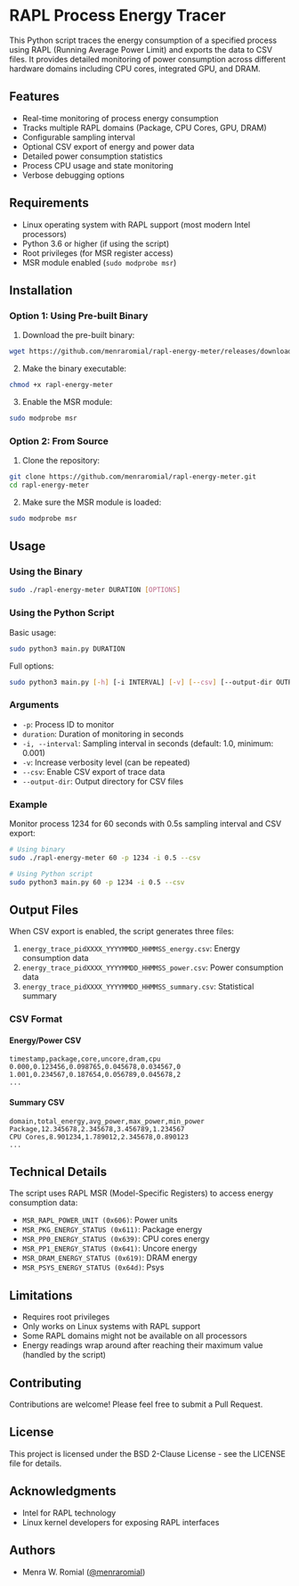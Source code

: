 # RAPL Process Energy Tracer

This Python script traces the energy consumption of a specified process using RAPL (Running Average Power Limit) and exports the data to CSV files. It provides detailed monitoring of power consumption across different hardware domains including CPU cores, integrated GPU, and DRAM.

## Features

- Real-time monitoring of process energy consumption
- Tracks multiple RAPL domains (Package, CPU Cores, GPU, DRAM)
- Configurable sampling interval
- Optional CSV export of energy and power data
- Detailed power consumption statistics
- Process CPU usage and state monitoring
- Verbose debugging options

## Requirements

- Linux operating system with RAPL support (most modern Intel processors)
- Python 3.6 or higher (if using the script)
- Root privileges (for MSR register access)
- MSR module enabled (`sudo modprobe msr`)

## Installation

### Option 1: Using Pre-built Binary

1. Download the pre-built binary:
```bash
wget https://github.com/menraromial/rapl-energy-meter/releases/download/<version>/rapl-energy-meter
```

2. Make the binary executable:
```bash
chmod +x rapl-energy-meter
```

3. Enable the MSR module:
```bash
sudo modprobe msr
```

### Option 2: From Source

1. Clone the repository:
```bash
git clone https://github.com/menraromial/rapl-energy-meter.git
cd rapl-energy-meter
```

2. Make sure the MSR module is loaded:
```bash
sudo modprobe msr
```

## Usage

### Using the Binary

```bash
sudo ./rapl-energy-meter DURATION [OPTIONS]
```

### Using the Python Script

Basic usage:
```bash
sudo python3 main.py DURATION
```

Full options:
```bash
sudo python3 main.py [-h] [-i INTERVAL] [-v] [--csv] [--output-dir OUTPUT_DIR] [-p pid] duration
```

### Arguments

- `-p`: Process ID to monitor
- `duration`: Duration of monitoring in seconds
- `-i, --interval`: Sampling interval in seconds (default: 1.0, minimum: 0.001)
- `-v`: Increase verbosity level (can be repeated)
- `--csv`: Enable CSV export of trace data
- `--output-dir`: Output directory for CSV files

### Example

Monitor process 1234 for 60 seconds with 0.5s sampling interval and CSV export:
```bash
# Using binary
sudo ./rapl-energy-meter 60 -p 1234 -i 0.5 --csv

# Using Python script
sudo python3 main.py 60 -p 1234 -i 0.5 --csv
```

## Output Files

When CSV export is enabled, the script generates three files:

1. `energy_trace_pidXXXX_YYYYMMDD_HHMMSS_energy.csv`: Energy consumption data
2. `energy_trace_pidXXXX_YYYYMMDD_HHMMSS_power.csv`: Power consumption data
3. `energy_trace_pidXXXX_YYYYMMDD_HHMMSS_summary.csv`: Statistical summary

### CSV Format

#### Energy/Power CSV
```
timestamp,package,core,uncore,dram,cpu
0.000,0.123456,0.098765,0.045678,0.034567,0
1.001,0.234567,0.187654,0.056789,0.045678,2
...
```

#### Summary CSV
```
domain,total_energy,avg_power,max_power,min_power
Package,12.345678,2.345678,3.456789,1.234567
CPU Cores,8.901234,1.789012,2.345678,0.890123
...
```

## Technical Details

The script uses RAPL MSR (Model-Specific Registers) to access energy consumption data:

- `MSR_RAPL_POWER_UNIT (0x606)`: Power units
- `MSR_PKG_ENERGY_STATUS (0x611)`: Package energy
- `MSR_PP0_ENERGY_STATUS (0x639)`: CPU cores energy
- `MSR_PP1_ENERGY_STATUS (0x641)`: Uncore energy
- `MSR_DRAM_ENERGY_STATUS (0x619)`: DRAM energy
- `MSR_PSYS_ENERGY_STATUS (0x64d)`: Psys

## Limitations

- Requires root privileges
- Only works on Linux systems with RAPL support
- Some RAPL domains might not be available on all processors
- Energy readings wrap around after reaching their maximum value (handled by the script)

## Contributing

Contributions are welcome! Please feel free to submit a Pull Request.

## License

This project is licensed under the BSD 2-Clause License - see the LICENSE file for details.

## Acknowledgments

- Intel for RAPL technology
- Linux kernel developers for exposing RAPL interfaces

## Authors

- Menra W. Romial ([@menraromial](https://github.com/menraromial))